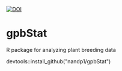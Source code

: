 [![DOI](https://zenodo.org/badge/DOI/10.5281/zenodo.4070606.svg)](https://doi.org/10.5281/zenodo.4070606) 
# gpbStat
R package for analyzing plant breeding data

devtools::install_github("nandp1/gpbStat")
